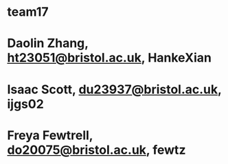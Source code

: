 # team17
# Daolin Zhang, ht23051@bristol.ac.uk, HankeXian
# Isaac Scott, du23937@bristol.ac.uk, ijgs02
# Freya Fewtrell, do20075@bristol.ac.uk, fewtz 
